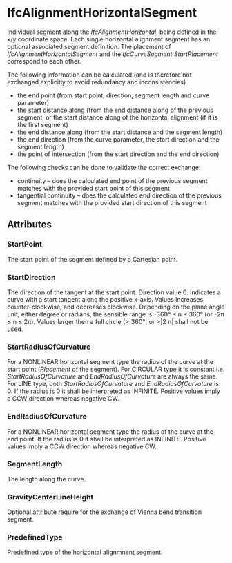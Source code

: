 # IfcAlignmentHorizontalSegment

Individual segment along the _IfcAlignmentHorizontal_, being defined in the x/y coordinate space. Each single horizontal alignment segment has an optional associated segment definition. The placement of _IfcAlignmentHorizontalSegment_ and the _IfcCurveSegment_ _StartPlacement_ correspond to each other.<!-- end of definition -->

The following information can be calculated (and is therefore not exchanged explicitly to avoid redundancy and inconsistencies)

* the end point (from start point, direction, segment length and curve parameter)
* the start distance along (from the end distance along of the previous segment, or the start distance along of the horizontal alignment (if it is the first segment)
* the end distance along (from the start distance and the segment length)
* the end direction (from the curve parameter, the start direction and the segment length)
* the point of intersection (from the start direction and the end direction)

The following checks can be done to validate the correct exchange:

* continuity – does the calculated end point of the previous segment matches with the provided start point of this segment
* tangential continuity – does the calculated end direction of the previous segment matches with the provided start direction of this segment

## Attributes

### StartPoint
The start point of the segment defined by a Cartesian point.

### StartDirection
The direction of the tangent at the start point. Direction value 0. indicates a curve with a start tangent along the positive x-axis. Values increases counter-clockwise, and decreases clockwise. Depending on the plane angle unit, either degree or radians, the sensible range is -360° ≤ n ≤ 360° (or -2π ≤ n ≤ 2π). Values larger then a full circle (>|360°| or >|2 π| shall not be used.

### StartRadiusOfCurvature
For a NONLINEAR horizontal segment type the radius of the curve at the start point (_Placement_ of the segment). For CIRCULAR type it is constant i.e. _StartRadiusOfCurvature_ and _EndRadiusOfCurvature_ are always the same. For LINE type, both _StartRadiusOfCurvature_ and _EndRadiusOfCurvature_ is 0. If the radius is 0 it shall be interpreted as INFINITE. Positive values imply a CCW direction whereas negative CW.

### EndRadiusOfCurvature
For a NONLINEAR horizontal segment type the radius of the curve at the end point. If the radius is 0 it shall be interpreted as INFINITE. Positive values imply a CCW direction whereas negative CW.

### SegmentLength
The length along the curve.

### GravityCenterLineHeight
Optional attribute require for the exchange of Vienna bend transition segment.

### PredefinedType
Predefined type of the horizontal alignmnent segment.
